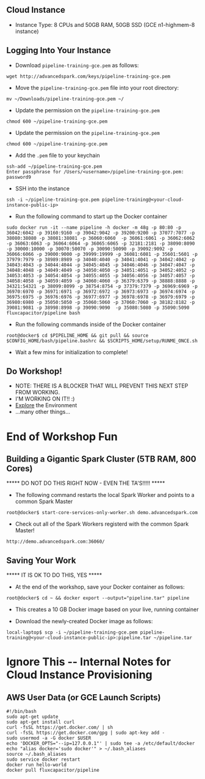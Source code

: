 ## Cloud Instance
* Instance Type:  8 CPUs and 50GB RAM, 50GB SSD (GCE n1-highmem-8 instance)

## Logging Into Your Instance 
* Download `pipeline-training-gce.pem` as follows:
```
wget http://advancedspark.com/keys/pipeline-training-gce.pem
```

* Move the `pipeline-training-gce.pem` file into your root directory:
```
mv ~/Downloads/pipeline-training-gce.pem ~/
```

* Update the permission on the `pipeline-training-gce.pem` 
```
chmod 600 ~/pipeline-training-gce.pem
```

* Update the permission on the `pipeline-training-gce.pem` 
```
chmod 600 ~/pipeline-training-gce.pem
```

* Add the `.pem` file to your keychain
```
ssh-add ~/pipeline-training-gce.pem
Enter passphrase for /Users/<username>/pipeline-training-gce.pem: password9
```

* SSH into the instance 
```
ssh -i ~/pipeline-training-gce.pem pipeline-training@<your-cloud-instance-public-ip>
```

* Run the following command to start up the Docker container
```
sudo docker run -it --name pipeline -h docker -m 48g -p 80:80 -p 36042:6042 -p 39160:9160 -p 39042:9042 -p 39200:9200 -p 37077:7077 -p 38080:38080 -p 38081:38081 -p 36060:6060  -p 36061:6061 -p 36062:6062 -p 36063:6063 -p 36064:6064 -p 36065:6065 -p 32181:2181 -p 38090:8090 -p 30000:10000 -p 30070:50070 -p 30090:50090 -p 39092:9092 -p 36066:6066 -p 39000:9000 -p 39999:19999 -p 36081:6081 -p 35601:5601 -p 37979:7979 -p 38989:8989 -p 34040:4040 -p 34041:4041 -p 34042:4042 -p 34043:4043 -p 34044:4044 -p 34045:4045 -p 34046:4046 -p 34047:4047 -p 34048:4048 -p 34049:4049 -p 34050:4050 -p 34051:4051 -p 34052:4052 -p 34053:4053 -p 34054:4054 -p 34055:4055 -p 34056:4056 -p 34057:4057 -p 34058:4058 -p 34059:4059 -p 34060:4060 -p 36379:6379 -p 38888:8888 -p 34321:54321 -p 38099:8099 -p 38754:8754 -p 37379:7379 -p 36969:6969 -p 36970:6970 -p 36971:6971 -p 36972:6972 -p 36973:6973 -p 36974:6974 -p 36975:6975 -p 36976:6976 -p 36977:6977 -p 36978:6978 -p 36979:6979 -p 36980:6980 -p 35050:5050 -p 35060:5060 -p 37060:7060 -p 38182:8182 -p 39081:9081 -p 38998:8998 -p 39090:9090  -p 35080:5080 -p 35090:5090 fluxcapacitor/pipeline bash
```

* Run the following commands inside of the Docker container
```
root@docker$ cd $PIPELINE_HOME && git pull && source $CONFIG_HOME/bash/pipeline.bashrc && $SCRIPTS_HOME/setup/RUNME_ONCE.sh
```

* Wait a few mins for initialization to complete!

## Do Workshop!
* NOTE:  THERE IS A BLOCKER THAT WILL PREVENT THIS NEXT STEP FROM WORKING.
* I'M WORKING ON IT!!  :)
* [Explore](https://github.com/fluxcapacitor/pipeline/wiki/Explore-Services) the Environment
* ...many other things...

# End of Workshop Fun

## Building a Gigantic Spark Cluster (5TB RAM, 800 Cores)
***** DO NOT DO THIS RIGHT NOW - EVEN THE TA'S!!!!! *****
* The following command restarts the local Spark Worker and points to a common Spark Master
```
root@docker$ start-core-services-only-worker.sh demo.advancedspark.com
```
* Check out all of the Spark Workers registerd with the common Spark Master!
```
http://demo.advancedspark.com:36060/
```

## Saving Your Work
***** IT IS OK TO DO THIS, YES *****
* At the end of the workshop, save your Docker container as follows:
```
root@docker$ cd ~ && docker export --output="pipeline.tar" pipeline
```
* This creates a 10 GB Docker image based on your live, running container

* Download the newly-created Docker image as follows:
```
local-laptop$ scp -i ~/pipeline-training-gce.pem pipeline-training@<your-cloud-instance-public-ip>:pipeline.tar ~/pipeline.tar
```

# Ignore This -- Internal Notes for Cloud Instance Provisioning
## AWS User Data (or GCE Launch Scripts)
```
#!/bin/bash
sudo apt-get update
sudo apt-get install curl
curl -fsSL https://get.docker.com/ | sh
curl -fsSL https://get.docker.com/gpg | sudo apt-key add -
sudo usermod -a -G docker $USER
echo 'DOCKER_OPTS="--ip=127.0.0.1"' | sudo tee -a /etc/default/docker
echo "alias docker='sudo docker'" > ~/.bash_aliases
source ~/.bash_aliases
sudo service docker restart
docker run hello-world
docker pull fluxcapacitor/pipeline
```
